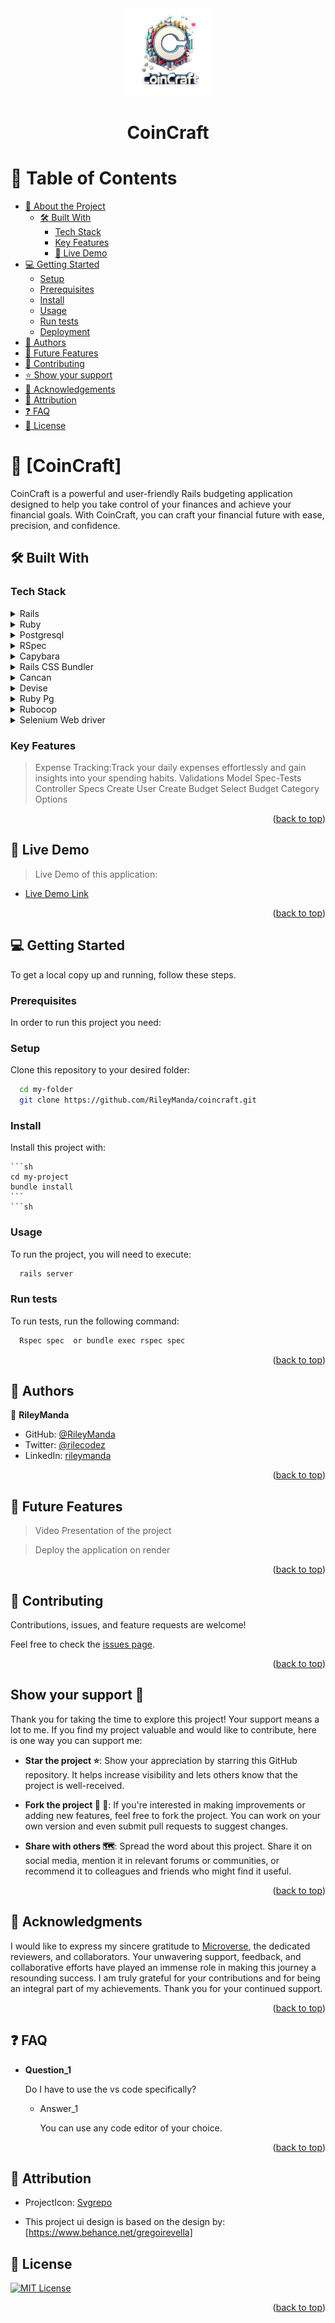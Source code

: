 <div align="center">
 <img src="./app/assets/images/app-logo.png" alt="logo" width="140"  height="auto" />
  <br/>
  <h1><b>CoinCraft</b></h1>

</div>


<a name="readme-top"></a>

<!-- TABLE OF CONTENTS -->

# 📗 Table of Contents

- [📖 About the Project](#about-project)
  - [🛠 Built With](#built-with)
    - [Tech Stack](#tech-stack)
    - [Key Features](#key-features)
    - [🚀 Live Demo](#live-demo)
- [💻 Getting Started](#getting-started)
  - [Setup](#setup)
  - [Prerequisites](#prerequisites)
  - [Install](#install)
  - [Usage](#usage)
  - [Run tests](#run-tests)
  - [Deployment](#triangular_flag_on_post-deployment)
- [👥 Authors](#authors)
- [🔭 Future Features](#future-features)
- [🤝 Contributing](#contributing)
- [⭐️ Show your support](#support)
- [🙏 Acknowledgements](#acknowledgements)
- [🙏 Attribution](#attribution)
- [❓ FAQ](#faq)
- [📝 License](#license)


<!-- PROJECT DESCRIPTION -->

# 📖 [CoinCraft] <a name="about-project"></a>

CoinCraft is a powerful and user-friendly Rails budgeting application designed to help you take control of your finances and achieve your financial goals. With CoinCraft, you can craft your financial future with ease, precision, and confidence.


## 🛠 Built With <a name="built-with"></a>

### Tech Stack <a name="tech-stack"></a>

<details>
<summary>Rails</summary>
  <ul>
    <li><a href="https://rubyonrails.org/">Rails</a></li>
  </ul>
</details>

<details>

<summary>Ruby</summary>
  <ul>
    <li><a href="https://www.ruby-lang.org/en/">Ruby</a></li>
  </ul>
</details>

<details>
<summary>Postgresql</summary>
  <ul>
    <li><a href="https://www.mysql.com/">PSQL</a></li>
  </ul>
</details>

<details>
<summary>RSpec</summary>
  <ul>
    <li><a href="https://www.mysql.com/">RSpec-Rails</a></li>
  </ul>
</details>

<details>
<summary>Capybara</summary>
  <ul>
    <li><a href="https://teamcapybara.github.io/capybara/">Capybara-Rails</a></li>
  </ul>
</details>

<details>
<summary>Rails CSS Bundler</summary>
  <ul>
    <li><a href="https://github.com/rails/cssbundling-rails">Rails CSS Bundler</a></li>
  </ul>
</details>

<details>
<summary>Cancan</summary>
  <ul>
    <li><a href="https://github.com/CanCanCommunity/cancancan">Cancan</a></li>
  </ul>
</details>

<details>
<summary>Devise</summary>
  <ul>
    <li><a href="https://github.com/heartcombo/devise">Devise</a></li>
  </ul>
</details>

<details>
<summary>Ruby Pg</summary>
  <ul>
    <li><a href="https://github.com/ged/ruby-pg">Ruby Pg</a></li>
  </ul>
</details>

<details>
<summary>Rubocop</summary>
  <ul>
    <li><a href="https://github.com/rubocop/rubocop-rails">Rubocop</a></li>
  </ul>
</details>

<details>
<summary>Selenium Web driver</summary>
  <ul>
    <li><a href="https://rubygems.org/gems/selenium-webdriver/versions/4.4.0">Selenium Web driver</a></li>
  </ul>
</details>


<!-- Features -->

### Key Features <a name="key-features"></a>
> Expense Tracking:Track your daily expenses effortlessly and gain insights into your spending habits.
> Validations
> Model Spec-Tests
> Controller Specs
> Create User
> Create Budget
> Select Budget Category Options


<p align="right">(<a href="#readme-top">back to top</a>)</p>

<!-- LIVE DEMO -->

## 🚀 Live Demo <a name="live-demo"></a>

> Live Demo of this application:

- [Live Demo Link](https://)

<p align="right">(<a href="#readme-top">back to top</a>)</p>

<!-- GETTING STARTED -->

## 💻 Getting Started <a name="getting-started"></a>

To get a local copy up and running, follow these steps.

### Prerequisites

In order to run this project you need:

### Setup

Clone this repository to your desired folder:


```sh
  cd my-folder
  git clone https://github.com/RileyManda/coincraft.git
```


### Install

Install this project with:

    ```sh
    cd my-project
    bundle install
    ```
    ```sh

### Usage

To run the project, you will need to execute:


```sh
  rails server
```


### Run tests

To run tests, run the following command:


```sh
  Rspec spec  or bundle exec rspec spec
```


<!-- ### Deployment

You can deploy this project using: -->

<!--
Example:

```sh

```
 -->

<p align="right">(<a href="#readme-top">back to top</a>)</p>

<!-- AUTHORS -->

## 👥 Authors <a name="authors"></a>

👤 **RileyManda**

- GitHub: [@RileyManda](https://github.com/RileyManda)
- Twitter: [@rilecodez](https://twitter.com/rileycodez)
- LinkedIn: [rileymanda](https://www.linkedin.com/in/rileymanda/)


<p align="right">(<a href="#readme-top">back to top</a>)</p>

<!-- FUTURE FEATURES -->

## 🔭 Future Features <a name="future-features"></a>


> Video Presentation of the project

> Deploy the application on render

<p align="right">(<a href="#readme-top">back to top</a>)</p>

<!-- CONTRIBUTING -->

## 🤝 Contributing <a name="contributing"></a>

Contributions, issues, and feature requests are welcome!

Feel free to check the [issues page](https://github.com/RileyManda/coincraft/issues).

<p align="right">(<a href="#readme-top">back to top</a>)</p>

<!-- SUPPORT -->

<!-- SUPPORT -->
## <b>Show your support 🌟</b><a name="support"></a>

Thank you for taking the time to explore this project! Your support means a lot to me. If you find my project valuable and would like to contribute, here is one way you can support me:

 - <b>Star the project ⭐️</b>: Show your appreciation by starring this GitHub repository. It helps increase visibility and lets others know that the project is well-received.

 - <b>Fork the project 🍴 🎣</b>: If you're interested in making improvements or adding new features, feel free to fork the project. You can work on your own version and even submit pull requests to suggest changes.

 - <b>Share with others 🗺️</b>: Spread the word about this project. Share it on social media, mention it in relevant forums or communities, or recommend it to colleagues and friends who might find it useful.

<p align="right">(<a href="#readme-top">back to top</a>)</p>

<!-- ACKNOWLEDGEMENTS -->

## 🙏 Acknowledgments <a name="acknowledgements"></a>

I would like to express my sincere gratitude to [Microverse](https://github.com/microverseinc), the dedicated reviewers, and collaborators. Your unwavering support, feedback, and collaborative efforts have played an immense role in making this journey a resounding success. I am truly grateful for your contributions and for being an integral part of my achievements. Thank you for your continued support.

<p align="right">(<a href="#readme-top">back to top</a>)</p>

<!-- FAQ (optional) -->

## ❓ FAQ <a name="faq"></a>

- **Question_1**

  Do I have to use the vs code specifically?

  - Answer_1

    You can use any code editor of your choice. <br>


<p align="right">(<a href="#readme-top">back to top</a>)</p>

<!-- ATTRIBUTION -->
 ## 👥 Attribution <a name="attribution"></a>
- ProjectIcon: [Svgrepo](https://www.svgrepo.com/)

- This project ui design is based on the design by: [https://www.behance.net/gregoirevella]

<!-- LICENSE -->

## 📝 License <a name="license"></a>

[![MIT License](https://img.shields.io/badge/License-MIT-green.svg)](./LICENSE)

<p align="right">(<a href="#readme-top">back to top</a>)</p>
